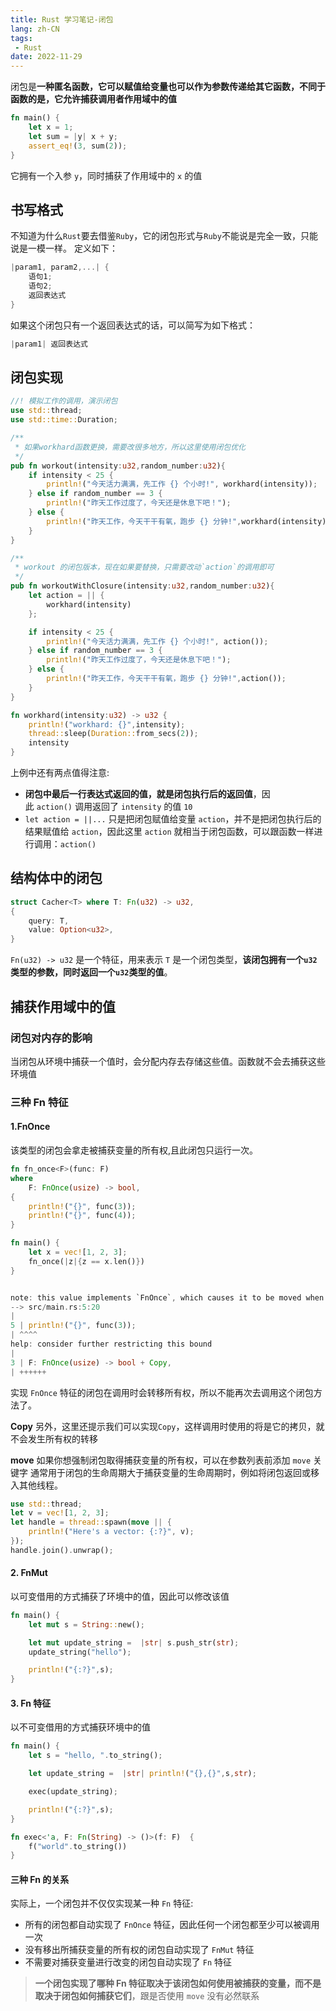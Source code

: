 ```yaml
---
title: Rust 学习笔记-闭包
lang: zh-CN
tags:
 - Rust 
date: 2022-11-29
---
```


闭包是**一种匿名函数，它可以赋值给变量也可以作为参数传递给其它函数，不同于函数的是，它允许捕获调用者作用域中的值**

```rust
fn main() { 
	let x = 1; 
	let sum = |y| x + y; 
	assert_eq!(3, sum(2)); 
}
```
<!-- more -->
它拥有一个入参 `y`，同时捕获了作用域中的 `x` 的值

## 书写格式
不知道为什么`Rust`要去借鉴`Ruby`，它的闭包形式与`Ruby`不能说是完全一致，只能说是一模一样。
定义如下：
```rust
|param1, param2,...| {
    语句1;
    语句2;
    返回表达式
}
```
如果这个闭包只有一个返回表达式的话，可以简写为如下格式：
```rust
|param1| 返回表达式
```

## 闭包实现
```rust
//! 模拟工作的调用，演示闭包
use std::thread;
use std::time::Duration;

/**
 * 如果workhard函数更换，需要改很多地方，所以这里使用闭包优化
 */
pub fn workout(intensity:u32,random_number:u32){
    if intensity < 25 {
        println!("今天活力满满，先工作 {} 个小时!", workhard(intensity));
    } else if random_number == 3 {
        println!("昨天工作过度了，今天还是休息下吧！");
    } else {
        println!("昨天工作，今天干干有氧，跑步 {} 分钟!",workhard(intensity));
    }
}

/**
 * workout 的闭包版本，现在如果要替换，只需要改动`action`的调用即可
 */
pub fn workoutWithClosure(intensity:u32,random_number:u32){
    let action = || {
        workhard(intensity)
    };

    if intensity < 25 {
        println!("今天活力满满，先工作 {} 个小时!", action());
    } else if random_number == 3 {
        println!("昨天工作过度了，今天还是休息下吧！");
    } else {
        println!("昨天工作，今天干干有氧，跑步 {} 分钟!",action());
    }
}

fn workhard(intensity:u32) -> u32 {
    println!("workhard: {}",intensity);
    thread::sleep(Duration::from_secs(2));
    intensity
}
```
上例中还有两点值得注意:
-   **闭包中最后一行表达式返回的值，就是闭包执行后的返回值**，因此 `action()` 调用返回了 `intensity` 的值 `10`
-   `let action = ||...` 只是把闭包赋值给变量 `action`，并不是把闭包执行后的结果赋值给 `action`，因此这里 `action` 就相当于闭包函数，可以跟函数一样进行调用：`action()`

## 结构体中的闭包
```rust
struct Cacher<T> where T: Fn(u32) -> u32,
{
    query: T,
    value: Option<u32>,
}
```
`Fn(u32) -> u32` 是一个特征，用来表示 `T` 是一个闭包类型，**该闭包拥有一个`u32`类型的参数，同时返回一个`u32`类型的值**。

## 捕获作用域中的值
### 闭包对内存的影响
当闭包从环境中捕获一个值时，会分配内存去存储这些值。函数就不会去捕获这些环境值

### 三种 Fn 特征
#### 1.FnOnce
该类型的闭包会拿走被捕获变量的所有权,且此闭包只运行一次。
```rust
fn fn_once<F>(func: F)
where
    F: FnOnce(usize) -> bool,
{
    println!("{}", func(3));
    println!("{}", func(4));
}

fn main() {
    let x = vec![1, 2, 3];
    fn_once(|z|{z == x.len()})
}


note: this value implements `FnOnce`, which causes it to be moved when called  
--> src/main.rs:5:20  
|  
5 | println!("{}", func(3));  
| ^^^^  
help: consider further restricting this bound  
|  
3 | F: FnOnce(usize) -> bool + Copy,  
| ++++++
```
实现 `FnOnce` 特征的闭包在调用时会转移所有权，所以不能再次去调用这个闭包方法了。

**Copy**
另外，这里还提示我们可以实现`Copy`，这样调用时使用的将是它的拷贝，就不会发生所有权的转移

**move**
如果你想强制闭包取得捕获变量的所有权，可以在参数列表前添加 `move` 关键字
通常用于闭包的生命周期大于捕获变量的生命周期时，例如将闭包返回或移入其他线程。
```rust
use std::thread;
let v = vec![1, 2, 3];
let handle = thread::spawn(move || {
    println!("Here's a vector: {:?}", v);
});
handle.join().unwrap();
```

#### 2. FnMut
以可变借用的方式捕获了环境中的值，因此可以修改该值
```rust
fn main() {
    let mut s = String::new();

    let mut update_string =  |str| s.push_str(str);
    update_string("hello");

    println!("{:?}",s);
}
```


#### 3. Fn 特征
以不可变借用的方式捕获环境中的值
```rust
fn main() {
    let s = "hello, ".to_string();

    let update_string =  |str| println!("{},{}",s,str);

    exec(update_string);

    println!("{:?}",s);
}

fn exec<'a, F: Fn(String) -> ()>(f: F)  {
    f("world".to_string())
}
```

####  三种 Fn 的关系
实际上，一个闭包并不仅仅实现某一种 `Fn` 特征:
-   所有的闭包都自动实现了 `FnOnce` 特征，因此任何一个闭包都至少可以被调用一次
-   没有移出所捕获变量的所有权的闭包自动实现了 `FnMut` 特征
-   不需要对捕获变量进行改变的闭包自动实现了 `Fn` 特征

 >**一个闭包实现了哪种 Fn 特征取决于该闭包如何使用被捕获的变量，而不是取决于闭包如何捕获它们**，跟是否使用 `move` 没有必然联系
 
 